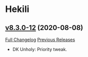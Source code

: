 # Hekili

## [v8.3.0-12](https://github.com/Hekili/hekili/tree/v8.3.0-12) (2020-08-08)
[Full Changelog](https://github.com/Hekili/hekili/compare/v8.3.0-11...v8.3.0-12) [Previous Releases](https://github.com/Hekili/hekili/releases)

- DK Unholy:  Priority tweak.  

